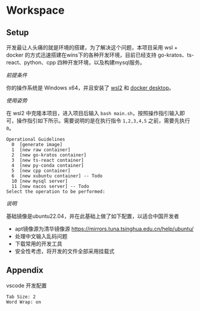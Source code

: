 # Workspace

## Setup

开发最让人头痛的就是环境的搭建，为了解决这个问题，本项目采用 wsl + docker 的方式迅速搭建在wins下的各种开发环境，目前已经支持 go-kratos、ts-react、python、cpp 四种开发环境，以及构建mysql服务。

*前提条件*

你的操作系统是 Windows x64，并且安装了 [wsl2](https://learn.microsoft.com/zh-cn/windows/wsl/install) 和 [docker desktop](https://www.docker.com/products/docker-desktop/)。

*使用姿势*

在 wsl2 中克隆本项目，进入项目后输入 `bash main.sh`，按照操作指引输入即可，操作指引如下所示。需要说明的是在执行指令 `1,2,3,4,5` 之前，需要先执行 `0`。 

```
Operational Guidelines
  0  [generate image]
  1  [new raw container]
  2  [new go-kratos container]
  3  [new ts-react container]
  4  [new py-conda container]
  5  [new cpp container]
  6  [new xubuntu container] -- Todo
  10 [new mysql server]
  11 [new nacos server] -- Todo
Select the operation to be performed: 
```

*说明*

基础镜像是ubuntu22.04，并在此基础上做了如下配置，以适合中国开发者

- apt镜像源为清华镜像源 https://mirrors.tuna.tsinghua.edu.cn/help/ubuntu/
- 处理中文输入乱码问题
- 下载常用的开发工具
- 安全性考虑，将开发的文件全部采用挂载式


## Appendix

vscode 开发配置

```
Tab Size: 2
Word Wrap: on
```